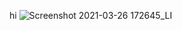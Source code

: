 hi
![Screenshot 2021-03-26 172645_LI](https://user-images.githubusercontent.com/55519209/141672467-881d1a8c-cd73-4c2a-9658-97eb58634c32.jpg)
